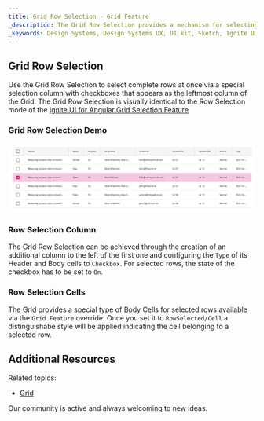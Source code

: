 ```yaml
---
title: Grid Row Selection - Grid Feature
_description: The Grid Row Selection provides a mechanism for selecting a full record shown in the Grid.
_keywords: Design Systems, Design Systems UX, UI kit, Sketch, Ignite UI for Angular, Sketch to Angular, Sketch to Angular, Angular, Angular Design System, Export code from Sketch, Design Kits for Angular, Sketch HTML, Sketch to HTML, Sketch UI kits
---
```


## Grid Row Selection

Use the Grid Row Selection to select complete rows at once via a special selection column with checkboxes that appears as the leftmost column of the Grid. The Grid Row Selection is visually identical to the Row Selection mode of the [Ignite UI for Angular Grid Selection Feature](https://www.infragistics.com/products/ignite-ui-angular/angular/components/grid/selection.html#grid-row-selection)

### Grid Row Selection Demo

<img class="responsive-img" src="../images/grid_row_selection_demo.png" srcset="../images/grid_row_selection_demo@2x.png 2x" />

### Row Selection Column

The Grid Row Selection can be achieved through the creation of an additional column to the left of the first one and configuring the `Type` of its Header and Body cells to `Checkbox`. For selected rows, the state of the checkbox has to be set to `On`.

### Row Selection Cells

The Grid provides a special type of Body Cells for selected rows available via the `Grid Feature` override. Once you set it to `RowSelected/Cell` a distinguishabe style will be applied indicating the cell belonging to a selected row.

## Additional Resources

Related topics:

- [Grid](grid.md)
  <div class="divider--half"></div>

Our community is active and always welcoming to new ideas.
